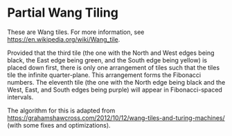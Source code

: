 # Partial Wang Tiling

These are Wang tiles. For more information, see https://en.wikipedia.org/wiki/Wang_tile.

Provided that the third tile (the one with the North and West edges being black, the East edge being green, and the South edge being yellow) is placed down first, there is only one arrangement of tiles such that the tiles tile the infinite quarter-plane. This arrangement forms the Fibonacci numbers. The eleventh tile (the one with the North edge being black and the West, East, and South edges being purple) will appear in Fibonacci-spaced intervals.

The algorithm for this is adapted from https://grahamshawcross.com/2012/10/12/wang-tiles-and-turing-machines/ (with some fixes and optimizations).
